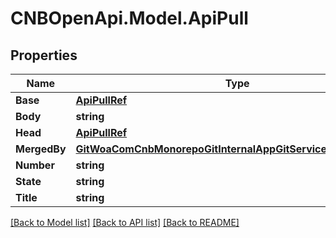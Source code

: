 # CNBOpenApi.Model.ApiPull

## Properties

Name | Type | Description | Notes
------------ | ------------- | ------------- | -------------
**Base** | [**ApiPullRef**](ApiPullRef.md) |  | [optional] 
**Body** | **string** |  | [optional] 
**Head** | [**ApiPullRef**](ApiPullRef.md) |  | [optional] 
**MergedBy** | [**GitWoaComCnbMonorepoGitInternalAppGitServiceBffApiUserInfo**](GitWoaComCnbMonorepoGitInternalAppGitServiceBffApiUserInfo.md) |  | [optional] 
**Number** | **string** |  | [optional] 
**State** | **string** |  | [optional] 
**Title** | **string** |  | [optional] 

[[Back to Model list]](../../README.md#documentation-for-models) [[Back to API list]](../../README.md#documentation-for-api-endpoints) [[Back to README]](../../README.md)

